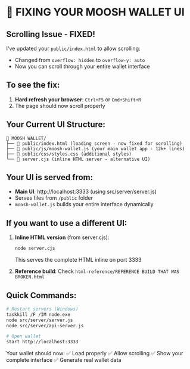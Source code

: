 # 🔧 FIXING YOUR MOOSH WALLET UI

## Scrolling Issue - FIXED!
I've updated your `public/index.html` to allow scrolling:
- Changed from `overflow: hidden` to `overflow-y: auto`
- Now you can scroll through your entire wallet interface

## To see the fix:
1. **Hard refresh your browser**: `Ctrl+F5` or `Cmd+Shift+R`
2. The page should now scroll properly

## Your Current UI Structure:
```
📁 MOOSH WALLET/
├── 📄 public/index.html (loading screen - now fixed for scrolling)
├── 📄 public/js/moosh-wallet.js (your main wallet app - 12k+ lines)
├── 📄 public/css/styles.css (additional styles)
└── 📄 server.cjs (inline HTML server - alternative UI)
```

## Your UI is served from:
- **Main UI**: http://localhost:3333 (using src/server/server.js)
- Serves files from `/public` folder
- `moosh-wallet.js` builds your entire interface dynamically

## If you want to use a different UI:
1. **Inline HTML version** (from server.cjs):
   ```bash
   node server.cjs
   ```
   This serves the complete HTML inline on port 3333

2. **Reference build**:
   Check `html-reference/REFERENCE BUILD THAT WAS BROKEN.html`

## Quick Commands:
```bash
# Restart servers (Windows)
taskkill /F /IM node.exe
node src/server/server.js
node src/server/api-server.js

# Open wallet
start http://localhost:3333
```

Your wallet should now:
✅ Load properly
✅ Allow scrolling
✅ Show your complete interface
✅ Generate real wallet data